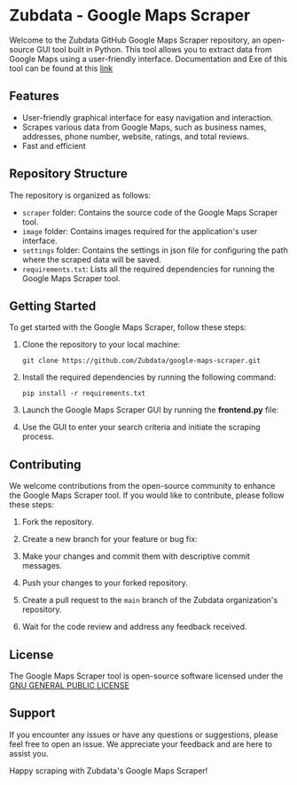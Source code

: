 # Zubdata - Google Maps Scraper

Welcome to the Zubdata GitHub Google Maps Scraper repository, an open-source GUI tool built in Python. This tool allows you to extract data from Google Maps using a user-friendly interface.
Documentation and Exe of this tool can be found at this <a href="https://zubdata.com/google-maps-scraper">link</a>

## Features

- User-friendly graphical interface for easy navigation and interaction.
- Scrapes various data from Google Maps, such as business names, addresses, phone number, website, ratings, and total reviews.
- Fast and efficient


## Repository Structure

The repository is organized as follows:

- `scraper` folder: Contains the source code of the Google Maps Scraper tool.
- `image` folder: Contains images required for the application's user interface.
- `settings` folder: Contains the settings in json file for configuring the path where the scraped data will be saved.
- `requirements.txt`: Lists all the required dependencies for running the Google Maps Scraper tool.

## Getting Started

To get started with the Google Maps Scraper, follow these steps:

1. Clone the repository to your local machine:
   ```shell
   git clone https://github.com/Zubdata/google-maps-scraper.git
   ```

2. Install the required dependencies by running the following command:
   ```shell
   pip install -r requirements.txt
   ```

3. Launch the Google Maps Scraper GUI by running the <strong>frontend.py</strong> file:

4. Use the GUI to enter your search criteria and initiate the scraping process.

## Contributing

We welcome contributions from the open-source community to enhance the Google Maps Scraper tool. If you would like to contribute, please follow these steps:

1. Fork the repository.

2. Create a new branch for your feature or bug fix:

3. Make your changes and commit them with descriptive commit messages.

4. Push your changes to your forked repository.

5. Create a pull request to the `main` branch of the Zubdata organization's repository.

6. Wait for the code review and address any feedback received.


## License

The Google Maps Scraper tool is open-source software licensed under the <a href="https://github.com/Zubdata/google-maps-scraper/blob/main/LICENSE">GNU GENERAL PUBLIC LICENSE</a>

## Support

If you encounter any issues or have any questions or suggestions, please feel free to open an issue. We appreciate your feedback and are here to assist you.

Happy scraping with Zubdata's Google Maps Scraper!
